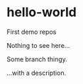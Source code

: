 # hello-world
First demo repos

Nothing to see here...

Some branch thingy.

...with a description.

